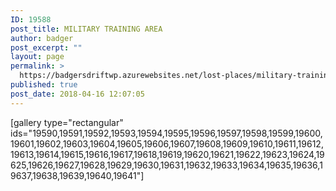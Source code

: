 ```yaml
---
ID: 19588
post_title: MILITARY TRAINING AREA
author: badger
post_excerpt: ""
layout: page
permalink: >
  https://badgersdriftwp.azurewebsites.net/lost-places/military-training-military-training-area/
published: true
post_date: 2018-04-16 12:07:05
---
```

[gallery type="rectangular" ids="19590,19591,19592,19593,19594,19595,19596,19597,19598,19599,19600,19601,19602,19603,19604,19605,19606,19607,19608,19609,19610,19611,19612,19613,19614,19615,19616,19617,19618,19619,19620,19621,19622,19623,19624,19625,19626,19627,19628,19629,19630,19631,19632,19633,19634,19635,19636,19637,19638,19639,19640,19641"]